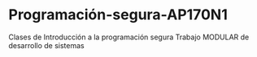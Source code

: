 # Programación-segura-AP170N1
Clases de Introducción a la programación segura  Trabajo MODULAR de desarrollo de sistemas

